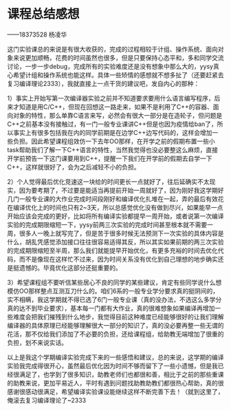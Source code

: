 # 课程总结感想

——18373528 杨凌华

​		这门实验课总的来说是有很大收获的，完成的过程相较于计组、操作系统、面向对象来说更加顺畅，花费的时间虽然也很多，但是只要保持心态平和，多和同学交流讨论，一步一步debug，完成所有的实验难度还是没有想象中那么大的，yysy真心希望计组和操作系统也能这样。具体一些矫情的感想就不想多扯了（还要赶紧去复习编译理论2333），我就直接上一点干货的建议吧，发自内心的那种：



1）事实上开始写第一次编译器实验之前并不知道要求要用什么语言编写程序，后来才知道是用C/C++，但现在回想这一路走来，如果不是利用了C++的容器、面向对象的特性，那么单靠C语言来写，必然会有很大一部分是在造轮子，但问题是C++之前基本没有接触过，有一门一般专业课讲C++但是也因为疫情给ban了，所以事实上有很多包括我在内的同学前期是在边学C++边写代码的，这样会增加一些负担。因此希望课程组效仿一下去年OO那样，在开学之前的假期布置一些小task帮助我们了解一下C++语言的特性，当然我觉得也没必要整这么麻烦，直接开学前预告一下这门课要用到C++，提醒一下我们在开学前的假期去自学一下C++，这样就很好了，会为之后减轻不小的负担。

2）个人觉得最后优化竞速这一块给的时间更长一点就好了，往后延确实不太现实，因为要考期了，不过要是能适当再提前开始一周就好了，因为刚好我这学期好几门一般专业课的大作业完成时间段刚好和编译优化扎堆在一起，弄的最后有效花在编译优化上的时间也只有2~3天，所以总感觉优化没有做到尽兴，如果能早一点开始应该会完成的更好，比如将所有编译实验都提早一周开始，或者说第一次编译实验的完成期限缩短一下，yysy前两三次实验的完成时间甚至根本就不需要一周，很多人一晚上就写完了，但是苦于很多时候无法预测下一次实验的具体内容是什么，胡乱凭感觉添加接口往往很容易适得其反，所以其实如果前期的两三次实验的完成期限缩短至半周，那么我们就能提早开始优化，有更多充裕的时间去优化代码，而不是像现在这样忙不过来，因为时间关系没有优化到自己理想的地步确实还是挺遗憾的。毕竟优化这部分还挺重要的。

3）希望课程组不要听信某些居心不良的同学的某些建议，肯定有些同学说什么想模仿OO那样整点互测互刀什么的。咱们6系的一般专业学分要求真的挺阴间的，实不相瞒，我这学期就不得已选了6门一般专业课（真的没办法，不选这么多学分真的达不到毕业要求），基本每一门都有大作业，真的很难想象如果编译再增加一些难度会把我们摧残到什么地步，我觉得目前这种难度已经能够很好的让我们理解编译器的具体原理已经能够理解很大一部分的知识了，真的没必要再整一些无谓的花活，那不仅给我们添加了不必要的负担，还给课程组，给助教无端增加了很重的负担，划不来说实话。



以上是我这个学期编译实验完成下来的一些感悟和建议，总的来说，这学期的编译实验我完成得很开心，虽然最后优化因为时间不够而留下了一些小遗憾，但是我已经很满足了，也学到了很多知识，助教老师们也都很和善，相比于之前的那些重课的助教来说，更加平易近人，平时有遇到问题找助教助教们都很热心帮助，真的很感谢很感动很满足，希望编译实验课设能继续这样不断完善下去！（就到这里了，俺滚去复习编译理论了~2333

